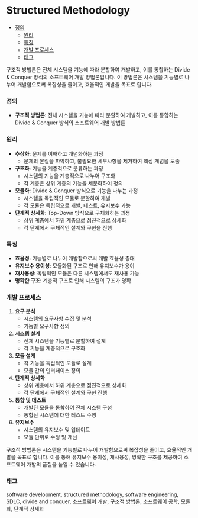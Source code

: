 # Structured Methodology

<!-- mtoc-start -->

- [정의](#정의)
  - [원리](#원리)
  - [특징](#특징)
  - [개발 프로세스](#개발-프로세스)
  - [태그](#태그)

<!-- mtoc-end -->

구조적 방법론은 전체 시스템을 기능에 따라 분할하여 개발하고, 이를 통합하는 Divide & Conquer 방식의 소프트웨어 개발 방법론입니다. 이 방법론은 시스템을 기능별로 나누어 개발함으로써 복잡성을 줄이고, 효율적인 개발을 목표로 합니다.

### 정의

- **구조적 방법론**: 전체 시스템을 기능에 따라 분할하여 개발하고, 이를 통합하는 Divide & Conquer 방식의 소프트웨어 개발 방법론

### 원리

- **추상화**: 문제를 이해하고 개념화하는 과정
  - 문제의 본질을 파악하고, 불필요한 세부사항을 제거하여 핵심 개념을 도출
- **구조화**: 기능을 계층적으로 분류하는 과정
  - 시스템의 기능을 계층적으로 나누어 구조화
  - 각 계층은 상위 계층의 기능을 세분화하여 정의
- **모듈화**: Divide & Conquer 방식으로 기능을 나누는 과정
  - 시스템을 독립적인 모듈로 분할하여 개발
  - 각 모듈은 독립적으로 개발, 테스트, 유지보수 가능
- **단계적 상세화**: Top-Down 방식으로 구체화하는 과정
  - 상위 계층에서 하위 계층으로 점진적으로 상세화
  - 각 단계에서 구체적인 설계와 구현을 진행

### 특징

- **효율성**: 기능별로 나누어 개발함으로써 개발 효율성 증대
- **유지보수 용이성**: 모듈화된 구조로 인해 유지보수가 용이
- **재사용성**: 독립적인 모듈은 다른 시스템에서도 재사용 가능
- **명확한 구조**: 계층적 구조로 인해 시스템의 구조가 명확

### 개발 프로세스

1. **요구 분석**
   - 시스템의 요구사항 수집 및 분석
   - 기능별 요구사항 정의
2. **시스템 설계**
   - 전체 시스템을 기능별로 분할하여 설계
   - 각 기능을 계층적으로 구조화
3. **모듈 설계**
   - 각 기능을 독립적인 모듈로 설계
   - 모듈 간의 인터페이스 정의
4. **단계적 상세화**
   - 상위 계층에서 하위 계층으로 점진적으로 상세화
   - 각 단계에서 구체적인 설계와 구현 진행
5. **통합 및 테스트**
   - 개발된 모듈을 통합하여 전체 시스템 구성
   - 통합된 시스템에 대한 테스트 수행
6. **유지보수**
   - 시스템의 유지보수 및 업데이트
   - 모듈 단위로 수정 및 개선

구조적 방법론은 시스템을 기능별로 나누어 개발함으로써 복잡성을 줄이고, 효율적인 개발을 목표로 합니다. 이를 통해 유지보수 용이성, 재사용성, 명확한 구조를 제공하여 소프트웨어 개발의 품질을 높일 수 있습니다.

### 태그

software development, structured methodology, software engineering, SDLC, divide and conquer, 소프트웨어 개발, 구조적 방법론, 소프트웨어 공학, 모듈화, 단계적 상세화
